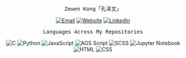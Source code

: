 <div align = "center">

<p><samp>Zewen Kong「孔泽文」</samp></p>

[![Email](https://img.shields.io/static/v1?style=flat-square&label=E-mail&labelColor=0078D4&color=666666&logo=microsoft-outlook&logoColor=white&message=zewen.kong@outlook.com)](mailto:zewen.kong@outlook.com)
[![Website](https://img.shields.io/static/v1?style=flat-square&label=Website&labelColor=4085f9&color=666666&message=zewenkong.com)](http://zewenkong.com)
[![LinkedIn](https://img.shields.io/static/v1?style=flat-square&label=LinkedIn&labelColor=0072b1&color=666666&message=Zewen%20Kong)](https://www.linkedin.com/in/zewen-kong-07b42b263/)
    
<p><samp>Languages Across My Repositories</samp></p>

![C](https://img.shields.io/static/v1?style=flat-square&label=%E2%A0%80&color=666666&labelColor=%23555555&message=C%EF%B8%B131.2%25)
![Python](https://img.shields.io/static/v1?style=flat-square&label=%E2%A0%80&color=666666&labelColor=%233572A5&message=Python%EF%B8%B126.9%25)
![JavaScript](https://img.shields.io/static/v1?style=flat-square&label=%E2%A0%80&color=666666&labelColor=%23f1e05a&message=JavaScript%EF%B8%B123.4%25)
![AGS Script](https://img.shields.io/static/v1?style=flat-square&label=%E2%A0%80&color=666666&labelColor=%23B9D9FF&message=AGS%20Script%EF%B8%B18.8%25)
![SCSS](https://img.shields.io/static/v1?style=flat-square&label=%E2%A0%80&color=666666&labelColor=%23c6538c&message=SCSS%EF%B8%B17%25)
![Jupyter Notebook](https://img.shields.io/static/v1?style=flat-square&label=%E2%A0%80&color=666666&labelColor=%23DA5B0B&message=Jupyter%20Notebook%EF%B8%B11.6%25)
![HTML](https://img.shields.io/static/v1?style=flat-square&label=%E2%A0%80&color=666666&labelColor=%23e34c26&message=HTML%EF%B8%B10.4%25)
![CSS](https://img.shields.io/static/v1?style=flat-square&label=%E2%A0%80&color=666666&labelColor=%23563d7c&message=CSS%EF%B8%B10.2%25)

</div>
